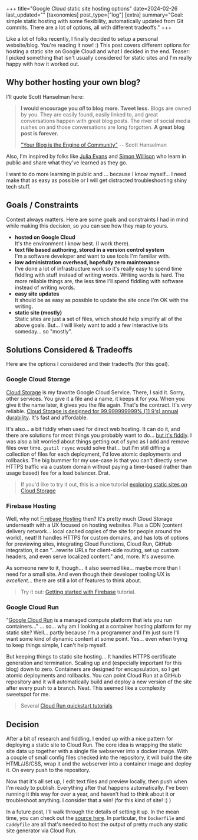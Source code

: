 +++
title="Google Cloud static site hosting options"
date=2024-02-26
last_updated=""
[taxonomies] 
post_type=["log"]
[extra] 
summary="Goal: simple static hosting with some flexibility, automatically updated from Git commits. There are a lot of options, all with different tradeoffs." 
+++

Like a lot of folks recently, I finally decided to setup a personal website/blog. You're reading it now! :) This post covers different options for hosting a static site on Google Cloud and what I decided in the end. Teaser: I picked something that isn't usually considered for static sites and I'm really happy with how it worked out. 

## Why bother hosting your own blog? 

I'll quote Scott Hanselman here:  

> **I would encourage you *all* to blog more. Tweet less.** Blogs are owned by you. They are easily found, easily linked to, and great conversations happen with great blog posts. The river of social media rushes on and those conversations are long forgotten. **A great blog post is forever.**
> 
> ["Your Blog is the Engine of Community"](https://www.hanselman.com/blog/your-blog-is-the-engine-of-community) -- Scott Hanselman

Also, I'm inspired by folks like [Julia Evans](https://jvns.ca/) and [Simon Willison](https://simonwillison.net/) who learn in public and share what they've learned as they go. 

I want to do more learning in public and ... because I know myself... I need make that as easy as possible or I will get distracted troubleshooting shiny tech stuff. 

## Goals / Constraints

Context always matters. Here are some goals and constraints I had in mind while making this decision, so you can see how they map to yours.

- **hosted on Google Cloud** \
  It's the environment I know best. (I work there).
- **text file based authoring, stored in a version control system** \
  I'm a software developer and want to use tools I'm familiar with.
- **low administration overhead, hopefully zero maintenance** \
  I've done a lot of infrastructure work so it's really easy to spend time fiddling with stuff instead of writing words. Writing words is hard. The more reliable things are, the less time I'll spend fiddling with software instead of writing words. 
- **easy site updates** \
  It should be as easy as possible to update the site once I'm OK with the writing.
- **static site (mostly)** \
  Static sites are just a set of files, which should help simplify all of the above goals. But... I will likely want to add a few interactive bits someday... so "mostly". 

## Solutions Considered & Tradeoffs

Here are the options I considered and their tradeoffs (for this goal). 

### Google Cloud Storage

[Cloud Storage](https://cloud.google.com/storage/docs/introduction) is my favorite Google Cloud Service. There, I said it. Sorry, other services. You give it a file and a name, it keeps it for you. When you give it the name later, it gives you the file again. That's the contract. It's *very* reliable. [Cloud Storage is designed for 99.999999999% (11 9's) annual durability](https://cloud.google.com/storage/docs/availability-durability). It's fast and affordable. 

It's also... a bit fiddly when used for direct web hosting. It can do it, and there are solutions for most things you probably want to do... [but it's fiddly](https://cloud.google.com/storage/docs/static-website). I was also a bit worried about things getting out of sync as I add and remove files over time. `gsutil rsync` would solve that... but I'm still diffing a collection of files for each deployment, I'd love atomic deployments and rollbacks. The big bummer for my use-case is that you can't directly serve HTTPS traffic via a custom domain without paying a time-based (rather than usage based) fee for a load balancer. Drat.

> If you'd like to try it out, this is a nice tutorial [exploring static sites on Cloud Storage](https://cloud.google.com/storage/docs/hosting-static-website)

### Firebase Hosting

Well, why not [Firebase Hosting](https://firebase.google.com/docs/hosting) then? It's pretty much Cloud Storage underneath with a UX focused on hosting websites. Plus a CDN (content delivery network... local cached copies of the site for people around the world), neat! It handles HTTPS for custom domains, and has lots of options for previewing sites, integrating Cloud Functions, Cloud Run, GitHub integration, it can "...rewrite URLs for client-side routing, set up custom headers, and even serve localized content." and, more. It's awesome. 

As someone new to it, though... it also seemed like... maybe more than I need for a small site. And even though their developer tooling UX is *excellent*... there are still a lot of features to think about. 

> Try it out: [Getting started with Firebase](https://firebase.google.com/docs/hosting/quickstart) tutorial.

### Google Cloud Run

"[Google Cloud Run](https://cloud.google.com/run/docs/overview/what-is-cloud-run) is a managed compute platform that lets you run containers..." ... so... why am I looking at a container hosting platform for my static site? Well... partly because I'm a programmer and I'm just sure I'll want some kind of dynamic content at some point. Yes... even when trying to keep things simple, I can't help myself. 

But keeping things to static site hosting... It handles HTTPS certificate generation and termination. Scaling up and (especially important for this blog) down to zero. Containers are designed for encapsulation, so I get atomic deployments and rollbacks. You can point Cloud Run at a GitHub repository and it will automatically build and deploy a new version of the site after every push to a branch. Neat. This seemed like a complexity sweetspot for me. 

> Several [Cloud Run quickstart tutorials](https://cloud.google.com/run/docs/quickstarts)

## Decision

After a bit of research and fiddling, I ended up with a nice pattern for deploying a static site to Cloud Run. The core idea is wrapping the static site data up together with a single file webserver into a docker image. With a couple of small config files checked into the repository, it will build the site HTML/JS/CSS, wrap it and the webserver into a container image and deploy it. On every push to the repository. 

Now that it's all set up, I edit text files and preview locally, then push when I'm ready to publish. Everything after that happens automatically. I've been running it this way for over a year, and haven't had to think about it or troubleshoot anything. I consider that a win! (for this kind of site! :) )

In a future post, I'll walk through the details of setting it up. In the mean time, you can check out the [source here](https://github.com/briandorsey/til.cafe). In particular, the `Dockerfile` and `Caddyfile` are all that's needed to host the output of pretty much any static site generator via Cloud Run. 


